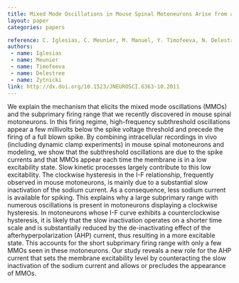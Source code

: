 ```yaml
---
title: Mixed Mode Oscillations in Mouse Spinal Motoneurons Arise from a Low Excitability State
layout: paper
categories: papers

reference: C. Iglesias, C. Meunier, M. Manuel, Y. Timofeeva, N. Delestrée, and D. Zytnicki, “Mixed mode oscillations in mouse spinal motoneurons arise from a low excitability state,” J Neurosci, vol. 31, no. 15, pp. 5829–5840, Apr. 2011.
authors: 
 - name: Iglesias
 - name: Meunier
 - name: Timofeeva
 - name: Delestree
 - name: Zytnicki
link: http://dx.doi.org/10.1523/JNEUROSCI.6363-10.2011
---
```


We explain the mechanism that elicits the mixed mode oscillations (MMOs) and the subprimary firing range that we recently discovered in mouse spinal motoneurons. In this firing regime, high-frequency subthreshold oscillations appear a few millivolts below the spike voltage threshold and precede the firing of a full blown spike. By combining intracellular recordings in vivo (including dynamic clamp experiments) in mouse spinal motoneurons and modeling, we show that the subthreshold oscillations are due to the spike currents and that MMOs appear each time the membrane is in a low excitability state. Slow kinetic processes largely contribute to this low excitability. The clockwise hysteresis in the I-F relationship, frequently observed in mouse motoneurons, is mainly due to a substantial slow inactivation of the sodium current. As a consequence, less sodium current is available for spiking. This explains why a large subprimary range with numerous oscillations is present in motoneurons displaying a clockwise hysteresis. In motoneurons whose I-F curve exhibits a counterclockwise hysteresis, it is likely that the slow inactivation operates on a shorter time scale and is substantially reduced by the de-inactivating effect of the afterhyperpolarization (AHP) current, thus resulting in a more excitable state. This accounts for the short subprimary firing range with only a few MMOs seen in these motoneurons. Our study reveals a new role for the AHP current that sets the membrane excitability level by counteracting the slow inactivation of the sodium current and allows or precludes the appearance of MMOs.
